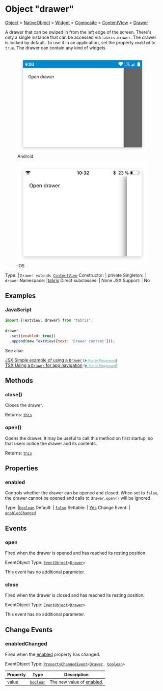 ---
---
# Object "drawer"

<a href="https://developer.mozilla.org/en-US/docs/Web/JavaScript/Reference/Global_Objects/Object" title="View &quot;Object&quot; on MDN">Object</a> > <a href="NativeObject.html" title="NativeObject Class Reference">NativeObject</a> > <a href="Widget.html" title="Widget Class Reference">Widget</a> > <a href="Composite.html" title="Composite Class Reference">Composite</a> > <a href="ContentView.html" title="ContentView Object Reference">ContentView</a> > <a href="#" >Drawer</a>

A drawer that can be swiped in from the left edge of the screen. There's only a single instance that can be accessed via `tabris.drawer`. The drawer is locked by default. To use it in an application, set the property `enabled` to `true`. The drawer can contain any kind of widgets.


<div class="tabris-image"><figure><div><img srcset="img/android/Drawer.png 2x" src="img/android/Drawer.png" alt="Drawer on Android"/></div><figcaption>Android</figcaption></figure><figure><div><img srcset="img/ios/Drawer.png 2x" src="img/ios/Drawer.png" alt="Drawer on iOS"/></div><figcaption>iOS</figcaption></figure></div>

Type: | <code style="white-space: nowrap">Drawer extends <a href="ContentView.html" title="ContentView Object Reference">ContentView</a></code>
Constructor: | private
Singleton: | `drawer`
Namespace: |<a href="../modules.html#startup" >tabris</a>
Direct subclasses: | None
JSX Support: | No


## Examples
### JavaScript


```js
import {TextView, drawer} from 'tabris';

drawer
  .set({enabled: true})
  .append(new TextView({text: 'Drawer content'}));
```



See also:
  
[<span class='language jsx'>JSX</span> Simple example of using a `Drawer`](https://github.com/eclipsesource/tabris-js/tree/v3.7.2/snippets/drawer.jsx) <span style="font-size: 75%;">[<a href="https://playground.tabris.com/?gitref=v3.7.2&snippet=drawer.jsx" style="color: cadetblue;">► Run in Playground</a>]</span>  
[<span class='language tsx'>TSX</span> Using a `Drawer` for app navigation](https://github.com/eclipsesource/tabris-js/tree/v3.7.2/snippets/drawer-pages.tsx) <span style="font-size: 75%;">[<a href="https://playground.tabris.com/?gitref=v3.7.2&snippet=drawer-pages.tsx" style="color: cadetblue;">► Run in Playground</a>]</span>

## Methods

### close()



Closes the drawer.

Returns: <code style="white-space: nowrap"><a href="#" title="This object">this</a></code>

### open()



Opens the drawer. It may be useful to call this method on first startup, so that users notice the drawer and its contents.

Returns: <code style="white-space: nowrap"><a href="#" title="This object">this</a></code>


## Properties

### enabled


Controls whether the drawer can be opened and closed. When set to `false`, the drawer cannot be opened and calls to `drawer.open()` will be ignored.

Type: |<code style="white-space: nowrap"><a href="https://developer.mozilla.org/en-US/docs/Web/JavaScript/Data_structures#boolean_type" title="View &quot;boolean&quot; on MDN">boolean</a></code>
Default: | <code style="white-space: nowrap"><a href="https://developer.mozilla.org/en-US/docs/Web/JavaScript/Data_structures#string_type" title="View &quot;string&quot; on MDN">false</a></code>
Settable: | <a href="../widget-basics.html#widget-properties" >Yes</a>
Change Event: | [`enabledChanged`](#enabledchanged)





## Events

### open

Fired when the drawer is opened and has reached its resting position.

EventObject Type: <code style="white-space: nowrap"><a href="EventObject.html" title="EventObject Class Reference">EventObject</a>&lt;<a href="#" >Drawer</a>&gt;</code>

This event has no additional parameter.
### close

Fired when the drawer is closed and has reached its resting position.

EventObject Type: <code style="white-space: nowrap"><a href="EventObject.html" title="EventObject Class Reference">EventObject</a>&lt;<a href="#" >Drawer</a>&gt;</code>

This event has no additional parameter.
## Change Events

### enabledChanged

Fired when the [enabled](#enabled) property has changed.

EventObject Type: <code style="white-space: nowrap"><a href="ChangeListeners.html#propertychangedeventtargettype-valuetype" title="ChangeListeners Class Type">PropertyChangedEvent</a>&lt;<a href="#" >Drawer</a>, <a href="https://developer.mozilla.org/en-US/docs/Web/JavaScript/Data_structures#boolean_type" title="View &quot;boolean&quot; on MDN">boolean</a>&gt;</code>

Property|Type|Description
-|-|-
value | <code style="white-space: nowrap"><a href="https://developer.mozilla.org/en-US/docs/Web/JavaScript/Data_structures#boolean_type" title="View &quot;boolean&quot; on MDN">boolean</a></code> | The new value of [enabled](#enabled).



